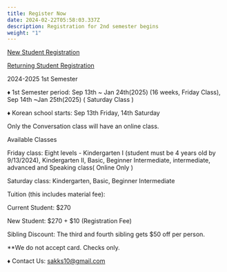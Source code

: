 ```yaml
---
title: Register Now
date: 2024-02-22T05:58:03.337Z
description: Registration for 2nd semester begins
weight: "1"
---
```

<a class="bg-blue-500 hover:bg-blue-700 text-white font-bold py-2 px-4 rounded my-8" href="/registration_pages/register">New Student Registration</a>

<a class="bg-blue-500 hover:bg-blue-700 text-white font-bold py-2 px-4 rounded" href="/registration_pages/reregister">Returning Student Registration</a>

2024-2025 1st Semester

♦ 1st Semester period: Sep 13th \~ Jan 24th(2025) (16 weeks, Friday Class), Sep 14th \~Jan 25th(2025) ( Saturday Class )

♦ Korean school starts: Sep 13th Friday, 14th Saturday

Only the Conversation class will have an online class.

Available Classes

Friday class: Eight levels - Kindergarten I (student must be 4 years old by 9/13/2024), Kindergarten II, Basic, Beginner Intermediate, intermediate, advanced and Speaking class( Online Only )

Saturday class: Kindergarten, Basic, Beginner Intermediate

Tuition (this includes material fee):

Current Student: $270

New Student: $270 + $10 (Registration Fee)

Sibling Discount: The third and fourth sibling gets $50 off per person.

\*\*We do not accept card. Checks only.

♦ Contact Us: sakks10@gmail.com
